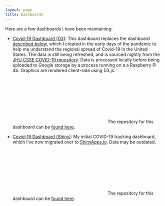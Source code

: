 ```yaml
---
layout: page
title: Dashboards
---
```


Here are a few dashboards I have been maintaining:

- <u><a href ="https://storage.googleapis.com/paulkepley.com/c19-dash-v2/index.html">Covid-19 Dashboard (D3)</a></u>: This 
  dashboard replaces the dashboard <a href="#old-covid-dashboard">described below</a>, which I created in the early days of the pandemic to 
  help me understand the regional spread of Covid-19 in the United
  States. The data is still being refreshed, and is sourced nightly from the [JHU CSSE COVID-19 repository](https://github.com/CSSEGISandData/COVID-19). Data is processed locally before being uploaded to Google storage by a process running on a a Raspberry Pi 4b. Graphics are rendered client-side using D3.js. 

  <span><svg class="svg-icon grey" style="vertical-align:-0.1875em"><use xlink:href="{{ '/assets/minima-social-icons.svg#github' | relative_url }}"></use></svg> 
  The repository for this dashboard can be [found here](https://github.com/pkepley/c19-dash-v2/).</span>


- <u><a href="https://pakepley.shinyapps.io/c19-dash/">Covid-19 Dashboard (Shiny)</a></u><a id="old-covid-dashboard"></a>: My initial COVID-19 tracking dashboard, which I've now migrated over to [ShinyApps.io](https://www.shinyapps.io). Data may be outdated.

  <span><svg class="svg-icon grey" style="vertical-align:-0.1875em"><use xlink:href="{{ '/assets/minima-social-icons.svg#github' | relative_url }}"></use></svg> 
  The repository for this dashboard can be [found here](https://github.com/pkepley/c19-dash/).</span>

<!-- - <u><a href = "https://www.paulkepley.com/weather-app">Weather Forecast Accuracy Dashboard</a></u>: This dashboard -->
<!--   resulted from a series of lunch conversations about the weather. The -->
<!--   data for this dashboard is sourced nightly from the NWS websiste and -->
<!--   inserted into a simple SQLite database. Data are served to the user -->
<!--   via Flask, and rendered client side via D3. The git repository for this project may be [found here](https://github.com/pkepley/weather-flask-app). -->
